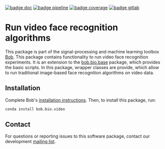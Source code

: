 [![badge doc](https://img.shields.io/badge/docs-v7.0.0-orange.svg)](https://www.idiap.ch/software/bob/docs/bob/bob.bio.video/v7.0.0/sphinx/index.html)
[![badge pipeline](https://gitlab.idiap.ch/bob/bob.bio.video/badges/v7.0.0/pipeline.svg)](https://gitlab.idiap.ch/bob/bob.bio.video/commits/v7.0.0)
[![badge coverage](https://gitlab.idiap.ch/bob/bob.bio.video/badges/v7.0.0/coverage.svg)](https://www.idiap.ch/software/bob/docs/bob/bob.bio.video/v7.0.0/coverage)
[![badge gitlab](https://img.shields.io/badge/gitlab-project-0000c0.svg)](https://gitlab.idiap.ch/bob/bob.bio.video)

# Run video face recognition algorithms

This package is part of the signal-processing and machine learning toolbox
[Bob](https://www.idiap.ch/software/bob).
This package contains functionality to run video face recognition experiments.
It is an extension to the
[bob.bio.base](https://pypi.python.org/pypi/bob.bio.base) package, which
provides the basic scripts.
In this package, wrapper classes are provide, which allow to run traditional
image-based face recognition algorithms on video data.

## Installation

Complete Bob's
[installation instructions](https://www.idiap.ch/software/bob/install). Then,
to install this package, run:

``` sh
conda install bob.bio.video
```

## Contact

For questions or reporting issues to this software package, contact our
development [mailing list](https://www.idiap.ch/software/bob/discuss).
